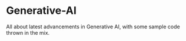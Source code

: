 # Generative-AI
All about latest advancements in Generative AI, with some sample code thrown in the mix.
